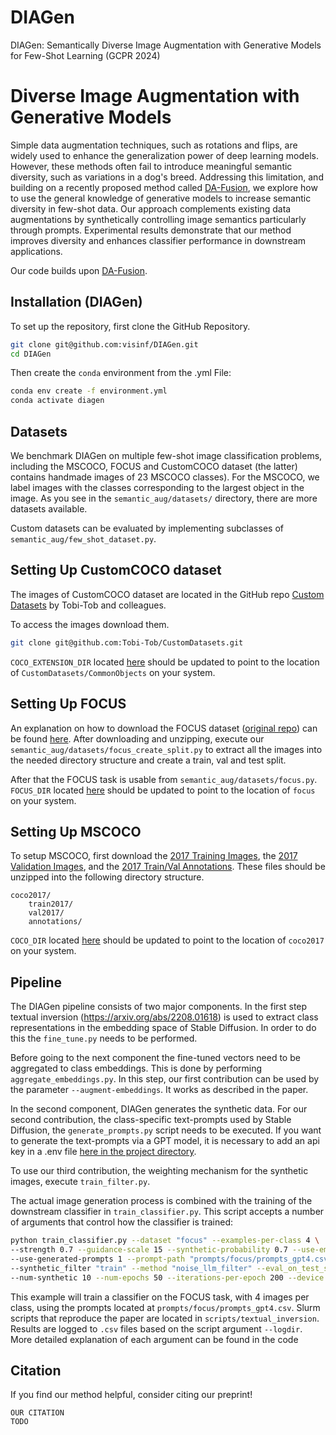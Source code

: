 # DIAGen
DIAGen: Semantically Diverse Image Augmentation with Generative Models for Few-Shot Learning (GCPR 2024)

# Diverse Image Augmentation with Generative Models

Simple data augmentation techniques, such as rotations and flips, are widely used to enhance the generalization power of deep learning models. However, these methods often fail to introduce meaningful semantic diversity, such as variations in a dog's breed. Addressing this limitation, and building on a recently proposed method called [DA-Fusion](https://arxiv.org/abs/2302.07944), we explore how to use the general knowledge of generative models to increase semantic diversity in few-shot data. Our approach complements existing data augmentations by synthetically controlling image semantics particularly through prompts. Experimental results demonstrate that our method improves diversity and enhances classifier performance in downstream applications.

Our code builds upon [DA-Fusion](https://github.com/brandontrabucco/da-fusion).

## Installation (DIAGen)

To set up the repository, first clone the GitHub Repository.

```bash
git clone git@github.com:visinf/DIAGen.git
cd DIAGen
```

Then create the `conda` environment from the .yml File:

```bash
conda env create -f environment.yml
conda activate diagen
```

## Datasets

We benchmark DIAGen on multiple few-shot image classification problems, including the MSCOCO, FOCUS and CustomCOCO dataset (the latter) contains handmade images of 23 MSCOCO classes). For the MSCOCO, we label images with the classes corresponding to the largest object in the image. As you see in the `semantic_aug/datasets/` directory, there are more datasets available.

Custom datasets can be evaluated by implementing subclasses of `semantic_aug/few_shot_dataset.py`.

## Setting Up CustomCOCO dataset

The images of CustomCOCO dataset are located in the GitHub repo [Custom Datasets](https://github.com/Tobi-Tob/CustomDatasets.git) by Tobi-Tob and colleagues.

To access the images download them.

```bash
git clone git@github.com:Tobi-Tob/CustomDatasets.git
```

`COCO_EXTENSION_DIR` located [here](https://github.com/visinf/DIAGen/blob/main/semantic_aug/datasets/coco_extension.py#L15) should be updated to point to the location of `CustomDatasets/CommonObjects` on your system.

## Setting Up FOCUS

An explanation on how to download the FOCUS dataset ([original repo](https://github.com/priyathamkat/focus.git)) can be found [here](https://umd.app.box.com/s/w7tvxer0wur7vtsoqcemfopgshn6zklv). After downloading and unzipping, execute our `semantic_aug/datasets/focus_create_split.py` to extract all the images into the needed directory structure and create a train, val and test split.

After that the FOCUS task is usable from `semantic_aug/datasets/focus.py`. `FOCUS_DIR` located [here](https://github.com/visinf/DIAGen/blob/main/semantic_aug/datasets/focus.py#L19) should be updated to point to the location of `focus` on your system.

## Setting Up MSCOCO

To setup MSCOCO, first download the [2017 Training Images](http://images.cocodataset.org/zips/train2017.zip), the [2017 Validation Images](http://images.cocodataset.org/zips/val2017.zip), and the [2017 Train/Val Annotations](http://images.cocodataset.org/annotations/annotations_trainval2017.zip). These files should be unzipped into the following directory structure.

```
coco2017/
    train2017/
    val2017/
    annotations/
```

`COCO_DIR` located [here](https://github.com/visinf/DIAGen/blob/main/semantic_aug/datasets/coco.py#L17) should be updated to point to the location of `coco2017` on your system.

## Pipeline

The DIAGen pipeline consists of two major components. In the first step textual inversion (https://arxiv.org/abs/2208.01618) is used to extract class representations in the embedding space of Stable Diffusion. In order to do this the `fine_tune.py` needs to be performed.

Before going to the next component the fine-tuned vectors need to be aggregated to class embeddings. This is done by performing `aggregate_embeddings.py`. In this step, our first contribution can be used by the parameter `--augment-embeddings`. It works as described in the paper.

In the second component, DIAGen generates the synthetic data. For our second contribution, the class-specific text-prompts used by Stable Diffusion, the `generate_prompts.py` script needs to be executed. If you want to generate the text-prompts via a GPT model, it is necessary to add an api key in a .env file [here in the project directory](https://github.com/visinf/DIAGen).

To use our third contribution, the weighting mechanism for the synthetic images, execute `train_filter.py`.

The actual image generation process is combined with the training of the downstream classifier in `train_classifier.py`. This script accepts a number of arguments that control how the classifier is trained:

```bash
python train_classifier.py --dataset "focus" --examples-per-class 4 \
--strength 0.7 --guidance-scale 15 --synthetic-probability 0.7 --use-embedding-noise 1 \
--use-generated-prompts 1 --prompt-path "prompts/focus/prompts_gpt4.csv" \
--synthetic_filter "train" --method "noise_llm_filter" --eval_on_test_set "test" \
--num-synthetic 10 --num-epochs 50 --iterations-per-epoch 200 --device 0
```

This example will train a classifier on the FOCUS task, with 4 images per class, using the prompts located at `prompts/focus/prompts_gpt4.csv`. Slurm scripts that reproduce the paper are located in `scripts/textual_inversion`. Results are logged to `.csv` files based on the script argument `--logdir`. More detailed explanation of each argument can be found in the code

## Citation

If you find our method helpful, consider citing our preprint!

```
OUR CITATION
TODO
```

